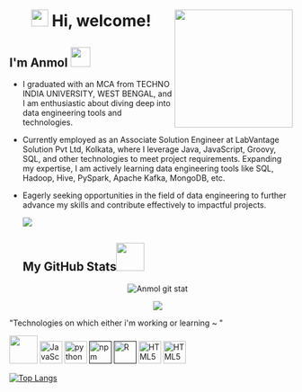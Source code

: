  <h1 align="center"><img src="https://emojis.slackmojis.com/emojis/images/1605722420/11386/among_us_orange_dance.gif?1605722420" width="30" /> Hi, welcome! 
<img align='right' src="https://media.giphy.com/media/ZVik7pBtu9dNS/giphy.gif" width="210">
<h2> I'm Anmol <img src="https://emojis.slackmojis.com/emojis/images/1465999900/516/success.png?1465999900" width="35"></h2>
                                     
-  I graduated with an MCA from TECHNO INDIA UNIVERSITY, WEST BENGAL, and I am enthusiastic about diving deep into data engineering tools and technologies.
-  Currently employed as an Associate Solution Engineer at LabVantage Solution Pvt Ltd, Kolkata, where I leverage Java, JavaScript, Groovy, SQL, and other technologies to meet project requirements. Expanding my expertise, I am actively learning 
   data engineering tools like SQL, Hadoop, Hive, PySpark, Apache Kafka, MongoDB, etc.
-  Eagerly seeking opportunities in the field of data engineering to further advance my skills and contribute effectively to impactful projects.
 
   ![](https://komarev.com/ghpvc/?username=AnmolSingh-01&label=PROFILE+VIEWS)
 
   <h2>My GitHub Stats<img src="https://media.giphy.com/media/VgCDAzcKvsR6OM0uWg/giphy.gif" width="50"> </h2>
   <p align="center"> <img align="center" src="https://github-readme-stats.vercel.app/api?username=AnmolSingh-01&show_icons=true&theme=tokyonight" alt="Anmol git stat" /></p>
   <p align="center"><img align="center" src="https://github-readme-streak-stats.herokuapp.com/?user=AnmolSingh-01&show_icons=true&theme=tokyonight_duo" /></p>
    
 "Technologies on which either i'm working or learning ~ "
 
  <a href="https://reactjs.org/" title="python"><img src="https://img.icons8.com/bubbles/50/000000/react.png" width="50px" height="50px"></a>
 <a href="https://developer.mozilla.org/en-US/docs/Web/JavaScript" title="JavaScript"><img src="https://github.com/get-icon/geticon/raw/master/icons/javascript.svg"  alt="JavaScript" width="40px" height="40px"></a>
 <a href="https://python.org/" title="python"><img src="https://github.com/get-icon/geticon/raw/master/icons/python.svg" alt="python" width="40px" height="40px"></a>
  <a href="" title=""><img src="https://github.com/get-icon/geticon/blob/master/icons/npm-2.svg" alt="npm" width="40px" height="40px"></a>
  <a href="" title=""><img src="https://img.icons8.com/doodle/50/000000/r.png" alt="R" width="40px" height="40px"></a>
  <a href="https://www.w3.org/TR/html5/" title="HTML5"><img src="https://github.com/get-icon/geticon/raw/master/icons/html-5.svg" alt="HTML5" width="40px" height="40px"></a>
  <a href="https://www.oracle.com/in/java/" title="HTML5"><img src="https://github.com/get-icon/geticon/blob/master/icons/java.svg" alt="HTML5" width="40px" height="40px"></a>
 
 [![Top Langs](https://github-readme-stats.vercel.app/api/top-langs/?username=AnmolSingh-01&layout=compact)](https://github.com/AnmolSingh-01/github-readme-stats)

 


